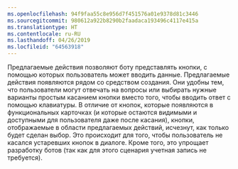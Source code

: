 ```yaml
---
ms.openlocfilehash: 94f9faa55c8e956d7f451576a01e9378d81c3446
ms.sourcegitcommit: 980612a922b8290b2faadaca193496c4117e415a
ms.translationtype: HT
ms.contentlocale: ru-RU
ms.lasthandoff: 04/26/2019
ms.locfileid: "64563918"
---
```

Предлагаемые действия позволяют боту представлять кнопки, с помощью которых пользователь может вводить данные. Предлагаемые действия появляются рядом со средством создания. Они удобны тем, что пользователи могут отвечать на вопросы или выбирать нужные варианты простым касанием кнопки вместо того, чтобы вводить ответ с помощью клавиатуры. В отличие от кнопок, которые появляются в функциональных карточках (и которые остаются видимыми и доступными для пользователя даже после касания), кнопки, отображаемые в области предлагаемых действий, исчезнут, как только будет сделан выбор. Это происходит для того, чтобы пользователь не касался устаревших кнопок в диалоге. Кроме того, это упрощает разработку ботов (так как для этого сценария учетная запись не требуется).